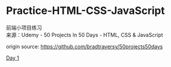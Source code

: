 # Practice-HTML-CSS-JavaScript
  
前端小项目练习  
来源：Udemy - 50 Projects In 50 Days - HTML, CSS & JavaScript
 
origin source: https://github.com/bradtraversy/50projects50days

[Day 1](https://juliayin970130.github.io/Practice-HTML-CSS-JavaScript/Day01)
